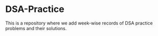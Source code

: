 # DSA-Practice
This is a repository where we add week-wise records of DSA practice problems and their solutions. 

